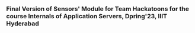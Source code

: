 ### Final Version of Sensors' Module for Team Hackatoons for the course Internals of Application Servers, Dpring'23, IIIT Hyderabad

